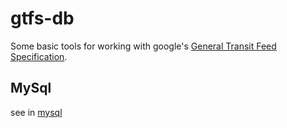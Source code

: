 # gtfs-db

Some basic tools for working with google's [General Transit Feed Specification](https://developers.google.com/transit/gtfs/).

## MySql ##

see in [mysql](mysql)
